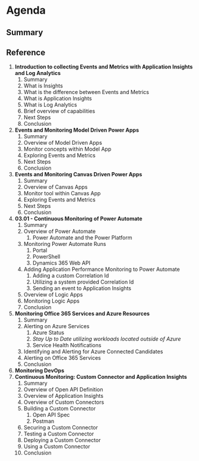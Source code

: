 # Agenda

## Summary



## Reference

1. **Introduction to collecting Events and Metrics with Application Insights and Log Analytics**
   1. Summary
   2. What is Insights
   3. What is the difference between Events and Metrics
   4. What is Application Insights
   5. What is Log Analytics
   6. Brief overview of capabilities
   7. Next Steps
   8. Conclusion
2. **Events and Monitoring Model Driven Power Apps**
   1. Summary
   2. Overview of Model Driven Apps
   3. Monitor concepts within Model App
   4. Exploring Events and Metrics
   5. Next Steps
   6. Conclusion
3. **Events and Monitoring Canvas Driven Power Apps**
   1. Summary
   2. Overview of Canvas Apps
   3. Monitor tool within Canvas App
   4. Exploring Events and Metrics
   5. Next Steps
   6. Conclusion
4. **03.01 - Continuous Monitoring of Power Automate**
   1. Summary
   2. Overview of Power Automate
      1. Power Automate and the Power Platform
   3. Monitoring Power Automate Runs
      1. Portal
      2. PowerShell
      3. Dynamics 365 Web API
   4. Adding Application Performance Monitoring to Power Automate
      1. Adding a custom Correlation Id
      2. Utilizing a system provided Correlation Id
      3. Sending an event to Application Insights
   5. Overview of Logic Apps
   6. Monitoring Logic Apps
   7. Conclusion
5. **Monitoring Office 365 Services and Azure Resources**
   1. Summary
   2. Alerting on Azure Services
      1. Azure Status
      2. *Stay Up to Date utilizing workloads located outside of Azure*
      3. Service Health Notifications
   3. Identifying and Alerting for Azure Connected Candidates
   4. Alerting on Office 365 Services
   5. Conclusion
6. **Monitoring DevOps**
7. **Continuous Monitoring: Custom Connector and Application Insights**
   1. Summary
   2. Overview of Open API Definition
   3. Overview of Application Insights
   4. Overview of Custom Connectors
   5. Building a Custom Connector
      1. Open API Spec
      2. Postman
   6. Securing a Custom Connector
   7. Testing a Custom Connector
   8. Deploying a Custom Connector
   9. Using a Custom Connector
   10. Conclusion